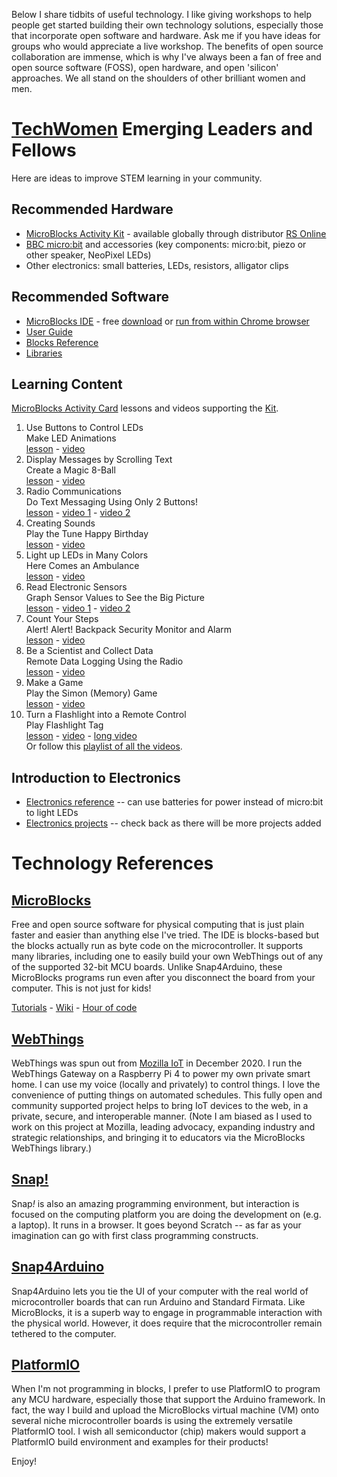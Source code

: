 Below I share tidbits of useful technology. I like giving workshops to help people get started building their own technology solutions, especially those that incorporate open software and hardware. Ask me if you have ideas for groups who would appreciate a live workshop. The benefits of open source collaboration are immense, which is why I've always been a fan of free and open source software (FOSS), open hardware, and open 'silicon' approaches. We all stand on the shoulders of other brilliant women and men.

# [TechWomen](https://techwomen.org) Emerging Leaders and Fellows
Here are ideas to improve STEM learning in your community.

## Recommended Hardware 
* [MicroBlocks Activity Kit](http://wiki.microblocks.fun/kits/okdoactivitykitmicrobit) - available globally through distributor [RS Online](https://www.rs-online.com/)
* [BBC micro:bit](https://microbit.org/buy/) and accessories (key components: micro:bit, piezo or other speaker, NeoPixel LEDs)
* Other electronics: small batteries, LEDs, resistors, alligator clips

## Recommended Software 
* [MicroBlocks IDE](http://microblocks.fun/) - free [download](http://microblocks.fun/download) or [run from within Chrome browser](http://microblocks.fun/mbrun)
* [User Guide](https://wiki.microblocks.fun/ide)
* [Blocks Reference](https://wiki.microblocks.fun/reference_manual)
* [Libraries](https://wiki.microblocks.fun/libraries)
  
## Learning Content
[MicroBlocks Activity Card](http://microblocks.fun/learn) lessons and videos supporting the [Kit](https://wiki.microblocks.fun/en/kits/okdoactivitykitmicrobit).
1. Use Buttons to Control LEDs <br> Make LED Animations <br> [lesson](https://wiki.microblocks.fun/card_1_buttons_led_display.pdf) - [video](https://youtu.be/Pu1jFMuyDpE)
2. Display Messages by Scrolling Text <br> Create a Magic 8-Ball <br> [lesson](https://wiki.microblocks.fun/card_2_scrolling_magic_8-ball.pdf) - [video](https://youtu.be/igRhAvRpAqI)
3. Radio Communications <br> Do Text Messaging Using Only 2 Buttons! <br> [lesson](https://wiki.microblocks.fun/card_3_radio_texting.pdf) - [video 1](https://youtu.be/o3Mly7wOMOM) - [video 2](https://youtu.be/0ISMFgFI-kY)
4. Creating Sounds <br> Play the Tune Happy Birthday <br> [lesson](https://wiki.microblocks.fun/card_4_sound_music-small.pdf) - [video](https://youtu.be/wUXRA6ddepI)
5. Light up LEDs in Many Colors <br> Here Comes an Ambulance <br> [lesson](https://wiki.microblocks.fun/card_5_colorful_leds_ambulance.pdf) - [video](https://youtu.be/HMQY5n7dhsc)
6. Read Electronic Sensors <br> Graph Sensor Values to See the Big Picture <br> [lesson](https://wiki.microblocks.fun/card_6_sensors_graphing-small.pdf) - [video 1](https://youtu.be/t-X5qIZYqhY) - [video 2](https://youtu.be/Zh-b2QMKRnM)
7. Count Your Steps <br> Alert! Alert! Backpack Security Monitor and Alarm <br> [lesson](https://wiki.microblocks.fun/card_7_step_counter_motion.pdf) - [video](https://youtu.be/KIOewCLBb3U)
8. Be a Scientist and Collect Data <br> Remote Data Logging Using the Radio <br> [lesson](https://wiki.microblocks.fun/card_8_data_logging.pdf) - [video](https://youtu.be/ZBU6l-4XjQw)
9. Make a Game <br> Play the Simon (Memory) Game <br> [lesson](https://wiki.microblocks.fun/card_9_games_simon-small.pdf) - [video](https://youtu.be/oKuQvBGw41o)
10. Turn a Flashlight into a Remote Control <br> Play Flashlight Tag <br> [lesson](https://wiki.microblocks.fun/card_10_flashlight_remote_tag.pdf) - [video](https://youtu.be/AhnheX1g_nU) - [long video](https://youtu.be/VMPMrNIcQtw) <br>
Or follow this [playlist of all the videos](https://youtube.com/playlist?list=PLHsB9Dgp_QuN00KnVoIxXSjtI0U8CxHw6).

## Introduction to Electronics
* [Electronics reference](https://wiki.microblocks.fun/electronics/working_with_electronics) -- can use batteries for power instead of micro:bit to light LEDs
* [Electronics projects](https://wiki.microblocks.fun/en/electronics) -- check back as there will be more projects added

# Technology References

## [MicroBlocks](http://microblocks.fun)
Free and open source software for physical computing that is just plain faster and easier than anything else I've tried. The IDE is blocks-based but the blocks actually run as byte code on the microcontroller. It supports many libraries, including one to easily build your own WebThings out of any of the supported 32-bit MCU boards. Unlike Snap4Arduino, these MicroBlocks programs run even after you disconnect the board from your computer. This is not just for kids!

[Tutorials](http://microblocks.fun/learn) - [Wiki](https://wiki.microblocks.fun) - [Hour of code](https://gpblocks.org/hourOfCode2018/microbitIntro)

## [WebThings](https://webthings.io)
WebThings was spun out from [Mozilla IoT](https://iot.mozilla.org) in December 2020. I run the WebThings Gateway on a Raspberry Pi 4 to power my own private smart home. I can use my voice (locally and privately) to control things. I love the convenience of putting things on automated schedules. This fully open and community supported project helps to bring IoT devices to the web, in a private, secure, and interoperable manner. (Note I am biased as I used to work on this project at Mozilla, leading advocacy, expanding industry and strategic relationships, and bringing it to educators via the MicroBlocks WebThings library.)

## [Snap!](https://snap.berkeley.edu)
Snap<i>!</i> is also an amazing programming environment, but interaction is focused on the computing platform you are doing the development on (e.g. a laptop). It runs in a browser. It goes beyond Scratch -- as far as your imagination can go with first class programming constructs. 

## [Snap4Arduino](http://snap4arduino.rocks)
Snap4Arduino lets you tie the UI of your computer with the real world of microcontroller boards that can run Arduino and Standard Firmata. Like MicroBlocks, it is a superb way to engage in programmable interaction with the physical world. However, it does require that the microcontroller remain tethered to the computer.

## [PlatformIO](https://platformio.org)
When I'm not programming in blocks, I prefer to use PlatformIO to program any MCU hardware, especially those that support the Arduino framework. In fact, the way I build and upload the MicroBlocks virtual machine (VM) onto several niche microcontroller boards is using the extremely versatile PlatformIO tool. I wish all semiconductor (chip) makers would support a PlatformIO build environment and examples for their products!

Enjoy!
